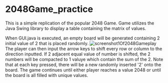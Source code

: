 # 2048Game_practice
This is a simple replication of the popular 2048 Game. Game utilizes the Java Swing library to display a table containing the matrix of values.

When GUI.java is executed, an empty board will be generated containing 2 initial value of 2 that is placed randomly. 
![screenshot1Of2048Gameplay](initGame.png)
The player can then input the arrow keys to shift every row or column to the direction inputted. If 2 adjacent equal value of number is shifted, the 2 numbers will be compacted to 1 valuye which contain the sum of the 2. Note that at each key pressed, there will be a new randomly inserted '2' onto the board. The game continues until either player reaches a value 2048 or until the board is all filled with unique values.
